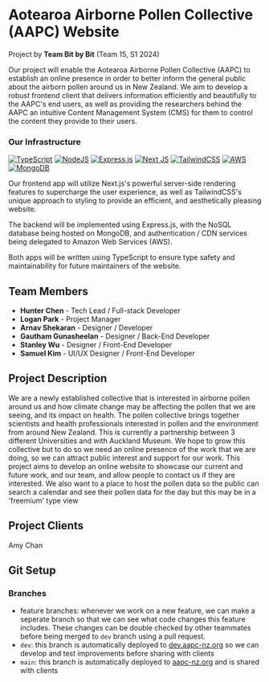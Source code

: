# Aotearoa Airborne Pollen Collective (AAPC) Website
Project by **Team Bit by Bit** (Team 15, S1 2024)

Our project will enable the Aotearoa Airborne Pollen Collective (AAPC) to establish an online presence in order to
better inform the general public about the airborn pollen around us in New Zealand. We aim to develop a robust frontend
client that delivers information efficiently and beautifully to the AAPC's end users, as well as providing the researchers
behind the AAPC an intuitive Content Management System (CMS) for them to control the content they provide to their users.

### Our Infrastructure

[![TypeScript](https://img.shields.io/badge/typescript-%23007ACC.svg?style=for-the-badge&logo=typescript&logoColor=white)](https://www.typescriptlang.org/docs/)
[![NodeJS](https://img.shields.io/badge/node.js-6DA55F?style=for-the-badge&logo=node.js&logoColor=white)](https://nodejs.org/en)
[![Express.js](https://img.shields.io/badge/express.js-%23404d59.svg?style=for-the-badge&logo=express&logoColor=%2361DAFB)](https://expressjs.com/)
[![Next JS](https://img.shields.io/badge/Next-black?style=for-the-badge&logo=next.js&logoColor=white)](https://nextjs.org/)
[![TailwindCSS](https://img.shields.io/badge/tailwindcss-%2338B2AC.svg?style=for-the-badge&logo=tailwind-css&logoColor=white)](https://tailwindcss.com/)
[![AWS](https://img.shields.io/badge/AWS-%23FF9900.svg?style=for-the-badge&logo=amazon-aws&logoColor=white)](https://aws.amazon.com/)
[![MongoDB](https://img.shields.io/badge/MongoDB-%234ea94b.svg?style=for-the-badge&logo=mongodb&logoColor=white)](https://www.mongodb.com/)

Our frontend app will utilize Next.js's powerful server-side rendering features to supercharge the user experience, as well as TailwindCSS's
unique approach to styling to provide an efficient, and aesthetically pleasing website.

The backend will be implemented using Express.js, with the NoSQL database being hosted on MongoDB, and authentication / CDN
services being delegated to Amazon Web Services (AWS).

Both apps will be written using TypeScript to ensure type safety and maintainability for future maintainers of the website.

## Team Members
- **Hunter Chen** - Tech Lead / Full-stack Developer
- **Logan Park** - Project Manager
- **Arnav Shekaran** - Designer / Developer
- **Gautham Gunasheelan** - Designer / Back-End Developer
- **Stanley Wu** - Designer / Front-End Developer
- **Samuel Kim** - UI/UX Designer / Front-End Developer

## Project Description

We are a newly established collective that is interested in airborne pollen around us and how climate change may be
affecting the pollen that we are seeing, and its impact on health.
The pollen collective brings together scientists and health professionals interested in pollen and the environment from
around New Zealand.
This is currently a partnership between 3 different Universities and with Auckland Museum.
We hope to grow this collective but to do so we need an online presence of the work that we are doing, so we can attract
public interest and support for our work.
This project aims to develop an online website to showcase our current and future work, and our team, and allow people
to contact us if they are interested. We also want to a place to host the pollen data so the public can search a calendar and see their
pollen data for the day but this may be in a 'freemium' type view

## Project Clients
Amy Chan

## Git Setup
### Branches
* feature branches: whenever we work on a new feature, we can make a seperate branch so that we can see what code changes this feature includes. These changes can be double checked by other teammates before being merged to `dev` branch using a pull request.
* `dev`: this branch is automatically deployed to [dev.aapc-nz.org](https://dev.aapc-nz.org/) so we can develop and test improvements before sharing with clients
* `main`: this branch is automatically deployed to [aapc-nz.org](https://aapc-nz.org/) and is shared with clients


